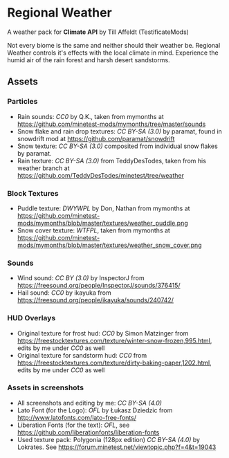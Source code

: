 # Regional Weather
A weather pack for __Climate API__ by Till Affeldt (TestificateMods)

Not every biome is the same and neither should their weather be.
Regional Weather controls it's effects with the local climate in mind.
Experience the humid air of the rain forest and harsh desert sandstorms.

## Assets
### Particles
- Rain sounds: *CC0* by Q.K., taken from mymonths at https://github.com/minetest-mods/mymonths/tree/master/sounds
- Snow flake and rain drop textures: *CC BY-SA (3.0)* by paramat, found in snowdrift mod at https://github.com/paramat/snowdrift
- Snow texture: *CC BY-SA (3.0)* composited from individual snow flakes by paramat.
- Rain texture: *CC BY-SA (3.0)* from TeddyDesTodes, taken from his weather branch at https://github.com/TeddyDesTodes/minetest/tree/weather

### Block Textures
- Puddle texture: *DWYWPL* by Don, Nathan from mymonths at https://github.com/minetest-mods/mymonths/blob/master/textures/weather_puddle.png
- Snow cover texture: *WTFPL*, taken from mymonths at https://github.com/minetest-mods/mymonths/blob/master/textures/weather_snow_cover.png

### Sounds
- Wind sound: *CC BY (3.0)* by InspectorJ from https://freesound.org/people/InspectorJ/sounds/376415/
- Hail sound: *CC0* by ikayuka from https://freesound.org/people/ikayuka/sounds/240742/

### HUD Overlays
- Original texture for frost hud: *CC0* by Simon Matzinger from https://freestocktextures.com/texture/winter-snow-frozen,995.html, edits by me under *CC0* as well
- Original texture for sandstorm hud: *CC0* from https://freestocktextures.com/texture/dirty-baking-paper,1202.html, edits by me under *CC0* as well

### Assets in screenshots
- All screenshots and editing by me: *CC BY-SA (4.0)*
- Lato Font (for the Logo): *OFL* by Łukasz Dziedzic from http://www.latofonts.com/lato-free-fonts/
- Liberation Fonts (for the text): *OFL*, see https://github.com/liberationfonts/liberation-fonts
- Used texture pack: Polygonia (128px edition) *CC BY-SA (4.0)* by Lokrates. See https://forum.minetest.net/viewtopic.php?f=4&t=19043